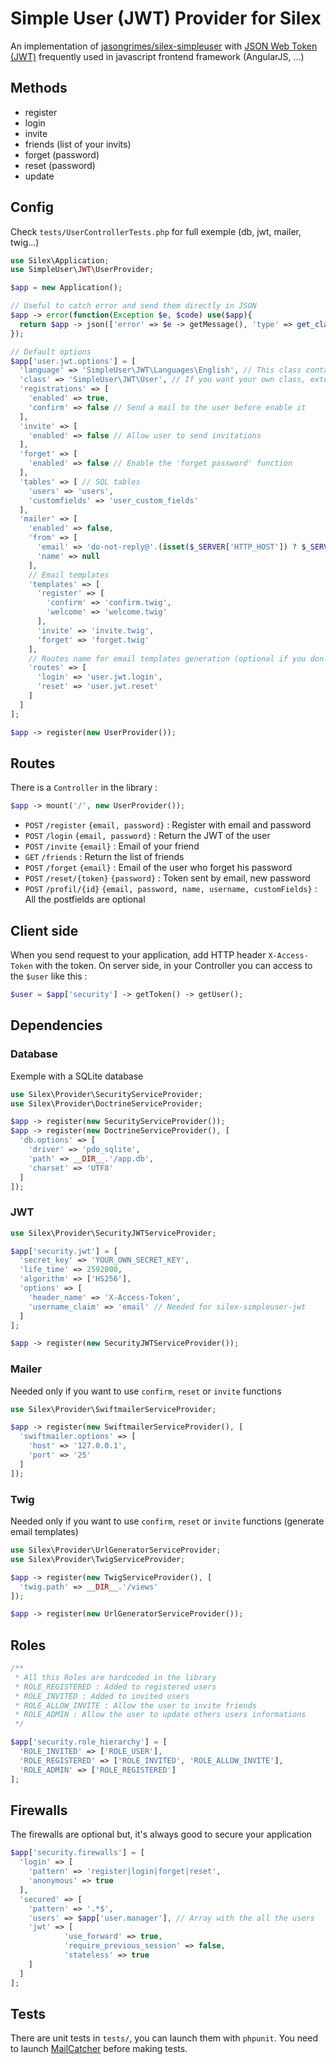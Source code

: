 Simple User (JWT) Provider for Silex
====================================

An implementation of [jasongrimes/silex-simpleuser](https://github.com/jasongrimes/silex-simpleuser) with [JSON Web Token (JWT)](http://jwt.io/) frequently used in javascript frontend framework (AngularJS, ...)

Methods
-------
- register
- login
- invite
- friends (list of your invits)
- forget (password)
- reset (password)
- update

Config
------
Check ```tests/UserControllerTests.php``` for full exemple (db, jwt, mailer, twig...)
```php
use Silex\Application;
use SimpleUser\JWT\UserProvider;

$app = new Application();

// Useful to catch error and send them directly in JSON
$app -> error(function(Exception $e, $code) use($app){
  return $app -> json(['error' => $e -> getMessage(), 'type' => get_class($e)], $code);
});

// Default options
$app['user.jwt.options'] = [
  'language' => 'SimpleUser\JWT\Languages\English', // This class contains messages constants, you can create your own with the same structure
  'class' => 'SimpleUser\JWT\User', // If you want your own class, extends 'SimpleUser\JWT\User'
  'registrations' => [
    'enabled' => true,
    'confirm' => false // Send a mail to the user before enable it
  ],
  'invite' => [
    'enabled' => false // Allow user to send invitations
  ],
  'forget' => [
    'enabled' => false // Enable the 'forget password' function
  ],
  'tables' => [ // SQL tables
    'users' => 'users',
    'customfields' => 'user_custom_fields'
  ],
  'mailer' => [
    'enabled' => false,
    'from' => [
      'email' => 'do-not-reply@'.(isset($_SERVER['HTTP_HOST']) ? $_SERVER['HTTP_HOST']:gethostname()),
      'name' => null
    ],
    // Email templates
    'templates' => [
      'register' => [
        'confirm' => 'confirm.twig',
        'welcome' => 'welcome.twig'
      ],
      'invite' => 'invite.twig',
      'forget' => 'forget.twig'
    ],
    // Routes name for email templates generation (optional if you don't want to use url in your email)
    'routes' => [
      'login' => 'user.jwt.login',
      'reset' => 'user.jwt.reset'
    ]
  ]
];

$app -> register(new UserProvider());
```

Routes
------
There is a ```Controller``` in the library :
```php
$app -> mount('/', new UserProvider());
```

* ```POST``` ```/register``` ```{email, password}``` : Register with email and password
* ```POST``` ```/login``` ```{email, password}``` : Return the JWT of the user
* ```POST``` ```/invite``` ```{email}``` : Email of your friend
* ```GET``` ```/friends``` : Return the list of friends
* ```POST``` ```/forget``` ```{email}``` : Email of the user who forget his password
* ```POST``` ```/reset/{token}``` ```{password}``` : Token sent by email, new password
* ```POST``` ```/profil/{id}``` ```{email, password, name, username, customFields}``` : All the postfields are optional

Client side
-----------
When you send request to your application, add HTTP header ```X-Access-Token``` with the token. On server side, in your Controller you can access to the ```$user``` like this :
```php
$user = $app['security'] -> getToken() -> getUser();
```

Dependencies
------------
### Database
Exemple with a SQLite database
```php
use Silex\Provider\SecurityServiceProvider;
use Silex\Provider\DoctrineServiceProvider;

$app -> register(new SecurityServiceProvider());
$app -> register(new DoctrineServiceProvider(), [
  'db.options' => [
    'driver' => 'pdo_sqlite',
    'path' => __DIR__.'/app.db',
    'charset' => 'UTF8'
  ]
]);
```

### JWT
```php
use Silex\Provider\SecurityJWTServiceProvider;

$app['security.jwt'] = [
  'secret_key' => 'YOUR_OWN_SECRET_KEY',
  'life_time' => 2592000,
  'algorithm' => ['HS256'],
  'options' => [
    'header_name' => 'X-Access-Token',
    'username_claim' => 'email' // Needed for silex-simpleuser-jwt
  ]
];

$app -> register(new SecurityJWTServiceProvider());
```

### Mailer
Needed only if you want to use ```confirm```, ```reset``` or ```invite``` functions
```php
use Silex\Provider\SwiftmailerServiceProvider;

$app -> register(new SwiftmailerServiceProvider(), [
  'swiftmailer.options' => [
    'host' => '127.0.0.1',
    'port' => '25'
  ]
]);
```

### Twig
Needed only if you want to use ```confirm```, ```reset``` or ```invite``` functions (generate email templates)
```php
use Silex\Provider\UrlGeneratorServiceProvider;
use Silex\Provider\TwigServiceProvider;

$app -> register(new TwigServiceProvider(), [
  'twig.path' => __DIR__.'/views'
]);

$app -> register(new UrlGeneratorServiceProvider());
```

Roles
-----
```php
/**
 * All this Roles are hardcoded in the library
 * ROLE_REGISTERED : Added to registered users
 * ROLE_INVITED : Added to invited users
 * ROLE_ALLOW_INVITE : Allow the user to invite friends
 * ROLE_ADMIN : Allow the user to update others users informations
 */

$app['security.role_hierarchy'] = [
  'ROLE_INVITED' => ['ROLE_USER'],
  'ROLE_REGISTERED' => ['ROLE_INVITED', 'ROLE_ALLOW_INVITE'],
  'ROLE_ADMIN' => ['ROLE_REGISTERED']
];
```

Firewalls
---------
The firewalls are optional but, it's always good to secure your application
```php
$app['security.firewalls'] = [
  'login' => [
    'pattern' => 'register|login|forget|reset',
    'anonymous' => true
  ],
  'secured' => [
    'pattern' => '.*$',
    'users' => $app['user.manager'], // Array with the all the users
    'jwt' => [
			'use_forward' => true,
			'require_previous_session' => false,
			'stateless' => true
    ]
  ]
];
```

Tests
-----
There are unit tests in ```tests/```, you can launch them with ```phpunit```. You need to launch [MailCatcher](https://mailcatcher.me/) before making tests.
